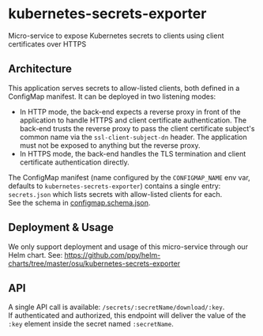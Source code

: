 # kubernetes-secrets-exporter

Micro-service to expose Kubernetes secrets to clients using client certificates over HTTPS

## Architecture

This application serves secrets to allow-listed clients, both defined in a ConfigMap manifest. It can be deployed in two listening modes:
- In HTTP mode, the back-end expects a reverse proxy in front of the application to handle HTTPS and client certificate authentication. The back-end trusts the reverse proxy to pass the client certificate subject's common name via the `ssl-client-subject-dn` header. The application must not be exposed to anything but the reverse proxy.
- In HTTPS mode, the back-end handles the TLS termination and client certificate authentication directly.

The ConfigMap manifest (name configured by the `CONFIGMAP_NAME` env var, defaults to `kubernetes-secrets-exporter`) contains a single entry: `secrets.json` which lists secrets with allow-listed clients for each.  
See the schema in [configmap.schema.json](/configmap.schema.json).

## Deployment & Usage

We only support deployment and usage of this micro-service through our Helm chart. See: https://github.com/ppy/helm-charts/tree/master/osu/kubernetes-secrets-exporter

## API

A single API call is available: `/secrets/:secretName/download/:key`.  
If authenticated and authorized, this endpoint will deliver the value of the `:key` element inside the secret named `:secretName`.
